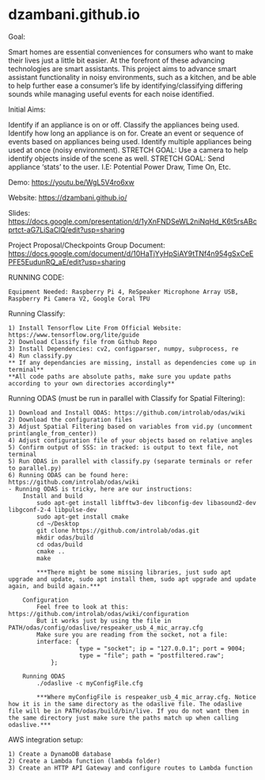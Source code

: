 # dzambani.github.io

Goal:

Smart homes are essential conveniences for consumers who want to make their lives just a little bit easier. At the forefront of these advancing technologies are smart assistants. This project aims to advance smart assistant functionality in noisy environments, such as a kitchen, and be able to help further ease a consumer’s life by identifying/classifying differing sounds while managing useful events for each noise identified.

Initial Aims:

Identify if an appliance is on or off.
Classify the appliances being used.
Identify how long an appliance is on for.
Create an event or sequence of events based on appliances being used.
Identify multiple appliances being used at once (noisy environment).
STRETCH GOAL: Use a camera to help identify objects inside of the scene as well. 
STRETCH GOAL: Send appliance ‘stats’ to the user. I.E: Potential Power Draw, Time On, Etc.

Demo: https://youtu.be/WgL5V4ro6xw

Website: https://dzambani.github.io/

Slides: https://docs.google.com/presentation/d/1yXnFNDSeWL2niNqHd_K6t5rsABcprtct-aG7LiSaClQ/edit?usp=sharing

Project Proposal/Checkpoints Group Document: https://docs.google.com/document/d/10HaTjYyHpSiAY9tTNf4n954gSxCeEPFE5EudunRQ_aE/edit?usp=sharing

RUNNING CODE:
	
	Equipment Needed: Raspberry Pi 4, ReSpeaker Microphone Array USB, Raspberry Pi Camera V2, Google Coral TPU

Running Classify:
	
	1) Install Tensorflow Lite From Official Website: https://www.tensorflow.org/lite/guide
	2) Download Classify file from Github Repo
	3) Install Dependencies: cv2, configparser, numpy, subprocess, re
	4) Run classify.py
	** If any dependancies are missing, install as dependencies come up in terminal**
	**All code paths are absolute paths, make sure you update paths according to your own directories accordingly**
	
Running ODAS (must be run in parallel with Classify for Spatial Filtering):
	
	1) Download and Install ODAS: https://github.com/introlab/odas/wiki
	2) Download the configuration files 
	3) Adjust Spatial Filtering based on variables from vid.py (uncomment print(angle_from_center))
	4) Adjust configuration file of your objects based on relative angles
	5) Confirm output of SSS: in tracked: is output to text file, not terminal
	5) Run ODAS in parallel with classify.py (separate terminals or refer to parallel.py)
	6) Running ODAS can be found here: https://github.com/introlab/odas/wiki
	- Running ODAS is tricky, here are our instructions: 
		Install and build 
			sudo apt-get install libfftw3-dev libconfig-dev libasound2-dev libgconf-2-4 libpulse-dev
			sudo apt-get install cmake
			cd ~/Desktop
			git clone https://github.com/introlab/odas.git
			mkdir odas/build
			cd odas/build
			cmake ..
			make

			***There might be some missing libraries, just sudo apt upgrade and update, sudo apt install them, sudo apt upgrade and update again, and build again.***

		Configuration 
			Feel free to look at this: https://github.com/introlab/odas/wiki/configuration 
			But it works just by using the file in PATH/odas/config/odaslive/respeaker_usb_4_mic_array.cfg
			Make sure you are reading from the socket, not a file:
			interface: {
            			type = "socket"; ip = "127.0.0.1"; port = 9004;
            			type = "file"; path = "postfiltered.raw"; 
        		};  

		Running ODAS 
			./odaslive -c myConfigFile.cfg

			***Where myConfigFile is respeaker_usb_4_mic_array.cfg. Notice how it is in the same directory as the odaslive file. The odaslive file will be in PATH/odas/build/bin/live. If you do not want them in the same directory just make sure the paths match up when calling odaslive.***
			
AWS integration setup: 

	1) Create a DynamoDB database 
	2) Create a Lambda function (lambda folder) 
	3) Create an HTTP API Gateway and configure routes to Lambda function 
